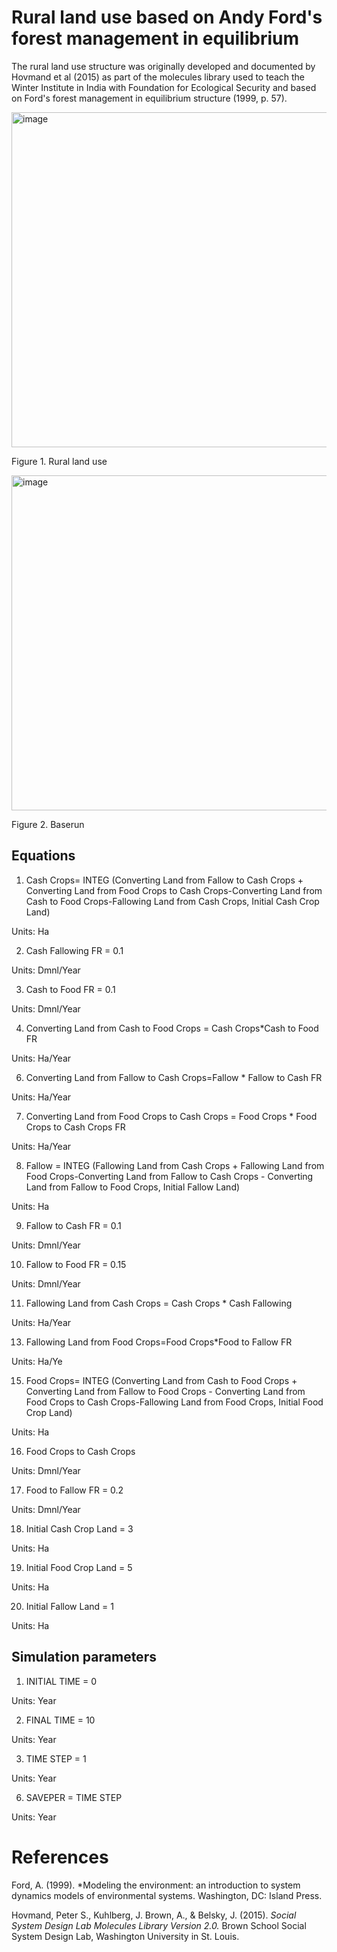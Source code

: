 # Rural land use based on Andy Ford's forest management in equilibrium
The rural land use structure was originally developed and documented by Hovmand et al (2015) as part of the molecules library used to teach the Winter Institute in India with Foundation for Ecological Security and based on Ford's forest management in equilibrium structure (1999, p. 57). 

<img width="536" alt="image" src="https://github.com/user-attachments/assets/e0f63af0-3932-4cf0-80cc-c9dba469084a">

Figure 1. Rural land use

<img width="536" alt="image" src="https://github.com/user-attachments/assets/7f1ae76a-9f46-4e87-90d6-66e55c08a40d">

Figure 2. Baserun

## Equations 


1. Cash Crops= INTEG (Converting Land from Fallow to Cash Crops + Converting Land from Food Crops to Cash Crops-Converting Land from Cash to Food Crops-Fallowing Land from Cash Crops, Initial Cash Crop Land)

Units: Ha

2. Cash Fallowing FR = 0.1

Units: Dmnl/Year

3. Cash to Food FR = 0.1 

Units: Dmnl/Year

4. Converting Land from Cash to Food Crops = Cash Crops*Cash to Food FR

Units:  Ha/Year
   
6. Converting Land from Fallow to Cash Crops=Fallow * Fallow to Cash FR

Units:  Ha/Year

7. Converting Land from Food Crops to Cash Crops = Food Crops * Food Crops to Cash Crops FR

Units: Ha/Year

8. Fallow = INTEG (Fallowing Land from Cash Crops + Fallowing Land from Food Crops-Converting Land from Fallow to Cash Crops - Converting Land from Fallow to Food Crops, Initial Fallow Land)

Units: Ha

9. Fallow to Cash FR = 0.1

Units: Dmnl/Year

10. Fallow to Food FR = 0.15

Units: Dmnl/Year

11. Fallowing Land from Cash Crops = Cash Crops * Cash Fallowing 

Units: Ha/Year

13. Fallowing Land from Food Crops=Food Crops*Food to Fallow FR

Units:  Ha/Ye

15. Food Crops= INTEG (Converting Land from Cash to Food Crops + Converting Land from Fallow to Food Crops - Converting Land from Food Crops to Cash Crops-Fallowing Land from Food Crops, Initial Food Crop Land)

Units: Ha

16. Food Crops to Cash Crops

Units: Dmnl/Year

17. Food to Fallow FR = 0.2 

Units: Dmnl/Year

18. Initial Cash Crop Land = 3 

Units: Ha

19. Initial Food Crop Land = 5 

Units: Ha

20. Initial Fallow Land = 1 

Units: Ha

## Simulation parameters

1. INITIAL TIME = 0 

Units: Year

2. FINAL TIME = 10 

Units: Year

3. TIME STEP = 1

Units: Year

6. SAVEPER = TIME STEP 

Units: Year

# References

Ford, A. (1999). *Modeling the environment: an introduction to system dynamics models of environmental systems. Washington, DC: Island Press.

Hovmand, Peter S., Kuhlberg, J. Brown, A., & Belsky, J. (2015). *Social System Design Lab Molecules Library Version 2.0.* Brown School Social System Design Lab, Washington University in St. Louis.



